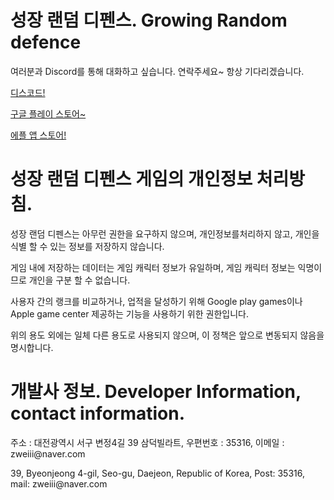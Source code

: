 <h1 id="tankdpsheal">성장 랜덤 디펜스. Growing Random defence</h1>
<p>여러분과 Discord를 통해 대화하고 싶습니다.
연락주세요~ 항상 기다리겠습니다.</p>
<p><a href="https://discord.gg/2hKBZqFP">디스코드!</a></p>
<p><a href="https://play.google.com/store/apps/details?id=com.Hyoza.RandomGrowingDefence">구글 플레이 스토어~</a></p>
<p><a href="https://apps.apple.com/kr/app/%EB%9E%9C%EB%8D%A4-%EB%94%94%ED%8E%9C%EC%8A%A4/id6474107659">에플 앱 스토어!</a></p>
<h1 id="tankdpsheal-">성장 랜덤 디펜스 게임의 개인정보 처리방침.</h1>
<p>성장 랜덤 디펜스는 아무런 권한을 요구하지 않으며, 개인정보를처리하지 않고, 개인을 식별 할 수 있는 정보를 저장하지 않습니다.</p>
<p>게임 내에 저장하는 데이터는 게임 캐릭터 정보가 유일하며, 게임 캐릭터 정보는 익명이므로 개인을 구분 할 수 없습니다.</p>
<p>사용자 간의 랭크를 비교하거나, 업적을 달성하기 위해 Google play games이나 Apple game center 제공하는 기능을 사용하기 위한 권한입니다.</p>
<p>위의 용도 외에는 일체 다른 용도로 사용되지 않으며, 이 정책은 앞으로 변동되지 않음을 명시합니다.</p>


<h1 id="tankdpsheal">개발사 정보. Developer Information, contact information.</h1>
<p> 주소 : 대전광역시 서구 변정4길 39 삼덕빌라트, 우편번호 : 35316, 이메일 : zweiii@naver.com </p>
<p> 39, Byeonjeong 4-gil, Seo-gu, Daejeon, Republic of Korea, Post: 35316, mail: zweiii@naver.com </p>